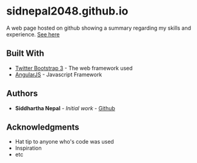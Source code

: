 # sidnepal2048.github.io

A web page hosted on github showing a summary regarding my skills and experience. [See here](http://sidnepal2048.github.io/)

## Built With

* [Twitter Bootstrap 3](http://getbootstrap.com/docs/3.3/) - The web framework used
* [AngularJS](https://angularjs.org/) - Javascript Framework


## Authors

* **Siddhartha Nepal** - *Initial work* - [Github](https://https://github.com/sidnepal2048)

## Acknowledgments

* Hat tip to anyone who's code was used
* Inspiration
* etc
